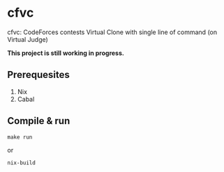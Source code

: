 # cfvc
 cfvc: CodeForces contests Virtual Clone with single line of command (on Virtual Judge)

 **This project is still working in progress.**

 ## Prerequesites

 1. Nix
 2. Cabal

 ## Compile & run

 ```shell
 make run
 ```

 or

 ```shell
 nix-build
 ```
